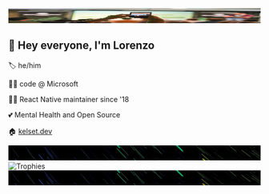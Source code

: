<!--
**kelset/kelset** is a ✨ _special_ ✨ repository because its `README.md` (this file) appears on your GitHub profile.
-->

<img src="https://github.com/kelset/kelset/blob/master/img/header.jpg" alt="Header" height="30" width="2000">

## 👋 Hey everyone, I'm Lorenzo

🏷 he/him

👨‍💻 code @ Microsoft

🧘‍♂️ React Native maintainer since '18

💕 Mental Health and Open Source

🏠 [kelset.dev](https://kelset.dev/)

<img src="https://github.com/kelset/kelset/blob/master/img/divider.jpg" alt="Divider" height="30" width="2000">

<img src="https://github-profile-trophy.vercel.app/?username=kelset&column=5&margin-w=7&margin-h=7" alt="Trophies" width="700">

<img src="https://github.com/kelset/kelset/blob/master/img/divider.jpg" alt="Divider" height="30" width="2000">
